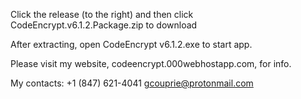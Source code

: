 Click the release (to the right) and then click CodeEncrypt.v6.1.2.Package.zip to download

After extracting, open CodeEncrypt v6.1.2.exe to start app.

Please visit my website, codeencrypt.000webhostapp.com, for info.

My contacts:
  +1 (847) 621-4041
  gcouprie@protonmail.com
